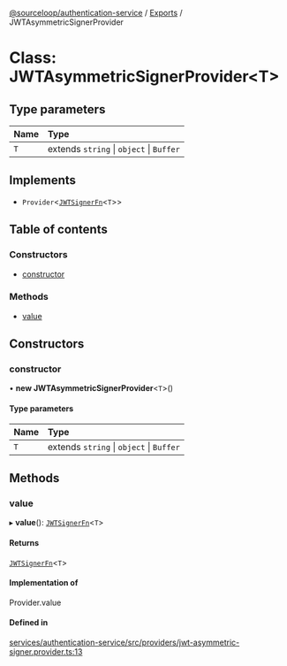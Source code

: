 [@sourceloop/authentication-service](../README.md) / [Exports](../modules.md) / JWTAsymmetricSignerProvider

# Class: JWTAsymmetricSignerProvider<T\>

## Type parameters

| Name | Type |
| :------ | :------ |
| `T` | extends `string` \| `object` \| `Buffer` |

## Implements

- `Provider`<[`JWTSignerFn`](../modules.md#jwtsignerfn)<`T`\>\>

## Table of contents

### Constructors

- [constructor](JWTAsymmetricSignerProvider.md#constructor)

### Methods

- [value](JWTAsymmetricSignerProvider.md#value)

## Constructors

### constructor

• **new JWTAsymmetricSignerProvider**<`T`\>()

#### Type parameters

| Name | Type |
| :------ | :------ |
| `T` | extends `string` \| `object` \| `Buffer` |

## Methods

### value

▸ **value**(): [`JWTSignerFn`](../modules.md#jwtsignerfn)<`T`\>

#### Returns

[`JWTSignerFn`](../modules.md#jwtsignerfn)<`T`\>

#### Implementation of

Provider.value

#### Defined in

[services/authentication-service/src/providers/jwt-asymmetric-signer.provider.ts:13](https://github.com/sourcefuse/loopback4-microservice-catalog/blob/a84fe677/services/authentication-service/src/providers/jwt-asymmetric-signer.provider.ts#L13)
